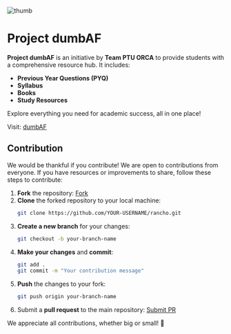 ![thumb](https://github.com/user-attachments/assets/c4bb2db7-4ddf-4413-88b8-5cc4d13d26b1)

# Project dumbAF

**Project dumbAF** is an initiative by **Team PTU ORCA** to provide students with a comprehensive resource hub. It includes:

- **Previous Year Questions (PYQ)**
- **Syllabus**
- **Books**
- **Study Resources**

Explore everything you need for academic success, all in one place!

Visit: [dumbAF](https://ptu-orca.github.io/dumbaf)
## Contribution

We would be thankful if you contribute! We are open to contributions from everyone. If you have resources or improvements to share, follow these steps to contribute:

1. **Fork** the repository: [Fork](https://github.com/PTU-ORCA/dumbaf/fork)
2. **Clone** the forked repository to your local machine:
   ```bash
   git clone https://github.com/YOUR-USERNAME/rancho.git
   ```
3. **Create a new branch** for your changes:
   ```bash
   git checkout -b your-branch-name
   ```
4. **Make your changes** and **commit**:
   ```bash
   git add .
   git commit -m "Your contribution message"
   ```
5. **Push** the changes to your fork:
   ```bash
   git push origin your-branch-name
   ```
6. Submit a **pull request** to the main repository: [Submit PR](https://github.com/PTU-ORCA/dumbaf/pulls)

We appreciate all contributions, whether big or small! 🙌
